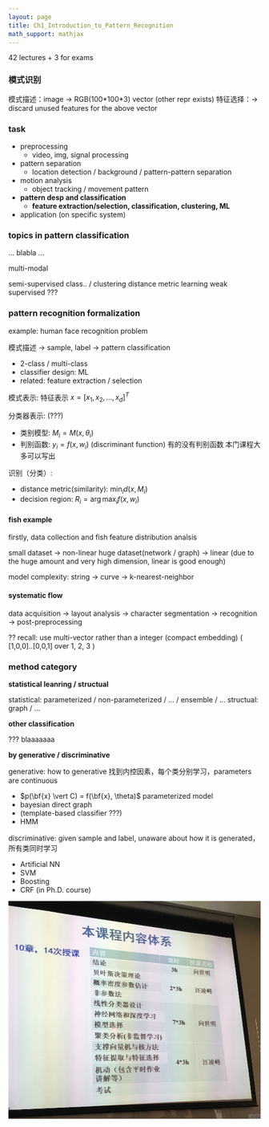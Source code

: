 ```yaml
---
layout: page
title: Ch1_Introduction_to_Pattern_Recognition
math_support: mathjax
---
```



42 lectures + 3 for exams 

### 模式识别

模式描述：image -> RGB(100\*100\*3) vector (other repr exists)
特征选择：-> discard unused features for the above vector

### task

- preprocessing
  - video, img, signal processing
- pattern separation
  - location detection / background / pattern-pattern separation
- motion analysis
  - object tracking / movement pattern
- **pattern desp and classification**
  - **feature extraction/selection, classification, clustering, ML**
- application (on specific system)

### topics in pattern classification
... blabla ...

multi-modal 

semi-supervised class.. / clustering
distance metric learning
weak supervised ???

### pattern recognition formalization

example: human face recognition problem

模式描述 -> sample, label ->
pattern classification
- 2-class / multi-class
- classifier design: ML
- related: feature extraction / selection

模式表示: 特征表示 $x=[x_1,x_2, ..., x_d]^T$

分类器表示: (???)
- 类别模型: $M_i=M(x, \theta_i)$
- 判别函数: $y_i=f(x, w_i)$ (discriminant function) 有的没有判别函数 本门课程大多可以写出

识别（分类）:
- distance metric(similarity): $\min_i d(x, M_i)$
- decision region: $R_i=\arg\max_i f(x,w_i)$

#### fish example

firstly, data collection and fish feature distribution analsis

small dataset -> non-linear
huge dataset(network / graph) -> linear (due to the huge amount and very high dimension, linear is good enough)

model complexity:
string -> curve -> k-nearest-neighbor

#### systematic flow

data acquisition -> layout analysis -> character segmentation -> recognition -> post-preprocessing

?? recall: use multi-vector rather than a integer (compact embedding) ( [1,0,0]..[0,0,1] over 1, 2, 3 )

### method category

**statistical leanring / structual**

statistical: parameterized / non-parameterized / ... / ensemble / ...
structual: graph / ...

**other classification**

??? blaaaaaaa

**by generative / discriminative**

generative: how to generative
找到内控因素，每个类分别学习，parameters are continuous
-  $p(\bf{x} \vert C) = f(\bf{x}, \theta)$ parameterized model
-  bayesian direct graph
-  (template-based classifier ???)
-  HMM

discriminative: given sample and label, unaware about how it is generated，所有类同时学习
- Artificial NN
- SVM
- Boosting
- CRF (in Ph.D. course)


<div><img src="resources/342E041768A26D12101140C774846514.jpg"></div>


